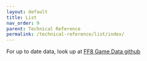```yaml
---
layout: default
title: List
nav_order: 9
parent: Technical Reference
permalink: /technical-reference/list/index/
---
```


For up to date data, look up at [FF8 Game Data github](https://github.com/HobbitDur/FF8GameData/tree/master/Resources/json)
